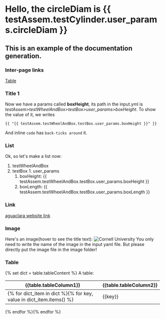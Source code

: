 # Hello, the circleDiam is {{ testAssem.testCylinder.user_params.circleDiam }}
## This is an example of the documentation generation.

### Inter-page links
[Table](#table)

### Title 1
Now we have a params called **boxHeight**, its path in the input.yml is
*testAssem>testWheelAndBox>testBox>user_params>boxHeight*.
To show the value of it, we writes
```jinja2
{{ "{{ testAssem.testWheelAndBox.testBox.user_params.boxHeight }}" }}
```
And inline `code` has `back-ticks around` it.

### List
Ok, so let's make a list now:
1. testWheelAndBox
  1. testBox
    1. user_params
      1. boxHeight: {{ testAssem.testWheelAndBox.testBox.user_params.boxHeight }}
      2. boxLength: {{ testAssem.testWheelAndBox.testBox.user_params.boxLength }}

### Link
[aguaclara website link]({{officialSite}})

### Image
Here's an image(hover to see the title text):
![Cornell University](./{{imageUrl}})
You only need to write the name of the image in the input yaml file.
But please directly put the image file in the image folder!

### Table
{% set dict = table.tableContent %}
A table:

| {{table.tableColumn1}} | {{table.tableColumn2}} |
| --- | --- |
{% for dict_item in dict %}{% for key, value in dict_item.items() %}| {{key}} | {{value}} |
{% endfor %}{% endfor %}
